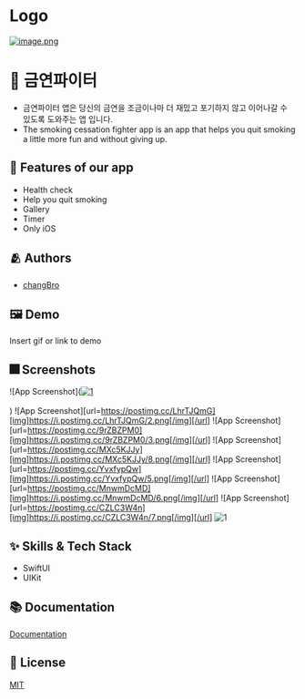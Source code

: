 
# Logo
[![image.png](https://i.postimg.cc/x8wHSTQf/image.png)](https://postimg.cc/YLxj67jZ)


# :iphone: 금연파이터
- 금연파이터 앱은 당신의 금연을 조금이나마 더 재밌고 포기하지 않고 이어나갈 수 있도록 도와주는 앱 입니다.
- The smoking cessation fighter app is an app that helps you quit smoking a little more fun and without giving up.

## :pushpin: Features of our app
- Health check
- Help you quit smoking
- Gallery
- Timer
- Only iOS


## :people_hugging: Authors
- [changBro](https://github.com/LeeChangHyeong)


## :framed_picture: Demo
Insert gif or link to demo


## :fireworks: Screenshots
![App Screenshot](<a href="https://postimg.cc/zbQkS0Kb" target="_blank"><img src="https://i.postimg.cc/zbQkS0Kb/1.png" alt="1"/></a><br/><br/>)
![App Screenshot][url=https://postimg.cc/LhrTJQmG][img]https://i.postimg.cc/LhrTJQmG/2.png[/img][/url]
![App Screenshot][url=https://postimg.cc/9rZBZPM0][img]https://i.postimg.cc/9rZBZPM0/3.png[/img][/url]
![App Screenshot][url=https://postimg.cc/MXc5KJJy][img]https://i.postimg.cc/MXc5KJJy/8.png[/img][/url]
![App Screenshot][url=https://postimg.cc/YvxfypQw][img]https://i.postimg.cc/YvxfypQw/5.png[/img][/url]
![App Screenshot][url=https://postimg.cc/MnwmDcMD][img]https://i.postimg.cc/MnwmDcMD/6.png[/img][/url]
![App Screenshot][url=https://postimg.cc/CZLC3W4n][img]https://i.postimg.cc/CZLC3W4n/7.png[/img][/url]
![1](https://user-images.githubusercontent.com/71262367/173230291-007e6a6d-82b3-4b0d-8a8b-6da12249819e.png)


## :sparkles: Skills & Tech Stack
- SwiftUI
- UIKit

## :books: Documentation
[Documentation](https://linktodocumentation)


## :lock_with_ink_pen: License
[MIT](https://choosealicense.com/licenses/mit/)


